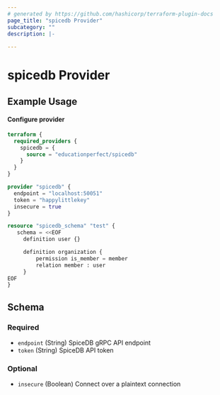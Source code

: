 ```yaml
---
# generated by https://github.com/hashicorp/terraform-plugin-docs
page_title: "spicedb Provider"
subcategory: ""
description: |-
  
---
```


# spicedb Provider

## Example Usage

#### Configure provider
```terraform
terraform {
  required_providers {
    spicedb = {
      source = "educationperfect/spicedb"
    }
  }
}

provider "spicedb" {
  endpoint = "localhost:50051"
  token = "happylittlekey"
  insecure = true
}

resource "spicedb_schema" "test" {
   schema = <<EOF
     definition user {}

     definition organization {
         permission is_member = member
         relation member : user
     }
EOF
}
```

<!-- schema generated by tfplugindocs -->
## Schema

### Required

- `endpoint` (String) SpiceDB gRPC API endpoint
- `token` (String) SpiceDB API token

### Optional

- `insecure` (Boolean) Connect over a plaintext connection
